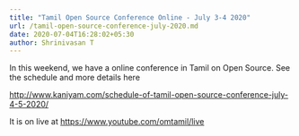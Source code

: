 ```yaml
---
title: "Tamil Open Source Conference Online - July 3-4 2020"
url: /tamil-open-source-conference-july-2020.md
date: 2020-07-04T16:28:02+05:30
author: Shrinivasan T
---
```


In this weekend, we have a online conference in Tamil on Open Source. See the schedule and more details here

http://www.kaniyam.com/schedule-of-tamil-open-source-conference-july-4-5-2020/

It is on live at https://www.youtube.com/omtamil/live
